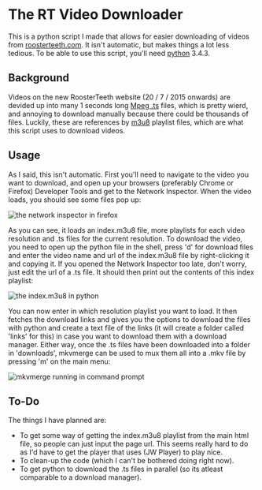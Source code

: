 # The RT Video Downloader
This is a python script I made that allows for easier downloading of videos from <a href="http://roosterteeth.com">roosterteeth.com</a>. It isn't automatic, but makes things a lot less tedious. To be able to use this script, you'll need <a href="https://www.python.org/">python</a> 3.4.3.
<h2>Background</h2>
Videos on the new RoosterTeeth website (20 / 7 / 2015 onwards) are devided up into many 1 seconds long <a href="https://en.wikipedia.org/wiki/MPEG_transport_stream">Mpeg .ts</a> files, which is pretty wierd, and annoying to download manually because there could be thousands of files. Luckily, these are references by <a href="https://en.wikipedia.org/wiki/M3U">m3u8</a> playlist files, which are what this script uses to download videos.
<h2>Usage</h2>
As I said, this isn't automatic. First you'll need to navigate to the video you want to download, and open up your browsers (preferably Chrome or Firefox) Developer Tools and get to the Network Inspector. When the video loads, you should see some files pop up:

![the network inspector in firefox](https://cloud.githubusercontent.com/assets/13566135/8977294/dca8a832-36eb-11e5-8634-393ca670a0bc.png)

As you can see, it loads an index.m3u8 file, more playlists for each video resolution and .ts files for the current resolution. To download the video, you need to open up the python file in the shell, press 'd' for download files and enter the video name and url of the index.m3u8 file by right-clicking it and copying it. If you opened the Network Inspector too late, don't worry, just edit the url of a .ts file. It should then print out the contents of this index playlist:

![the index.m3u8 in python](https://cloud.githubusercontent.com/assets/13566135/8977656/3068e8ee-36ef-11e5-9411-331119d0365d.png)

You can now enter in which resolution playlist you want to load. It then fetches the download links and gives you the options to download the files with python and create a text file of the links (it will create a folder called 'links' for this) in case you want to download them with a download manager. Either way, once the .ts files have been downloaded into a folder in 'downloads', mkvmerge can be used to mux them all into a .mkv file by pressing 'm' on the main menu:

![mkvmerge running in command prompt](https://cloud.githubusercontent.com/assets/13566135/8977947/ca7e3194-36f1-11e5-937c-861846592bcc.png)

<h2>To-Do</h2>

The things I have planned are:

<ul>
<li>To get some way of getting the index.m3u8 playlist from the main html file, so people can just input the page url. This seems really hard to do as I'd have to get the player that uses (JW Player) to play nice.</li>
<li>To clean-up the code (which I can't be bothered doing right now).</li>
<li>To get python to download the .ts files in parallel (so its atleast comparable to a download manager).</li>
</ul>
